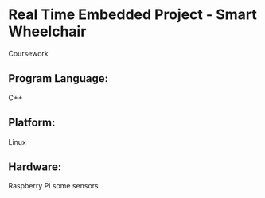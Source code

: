 # Real Time Embedded Project - Smart Wheelchair
Coursework

## Program Language: 
C++
## Platform: 
Linux
## Hardware: 
Raspberry Pi
some sensors
